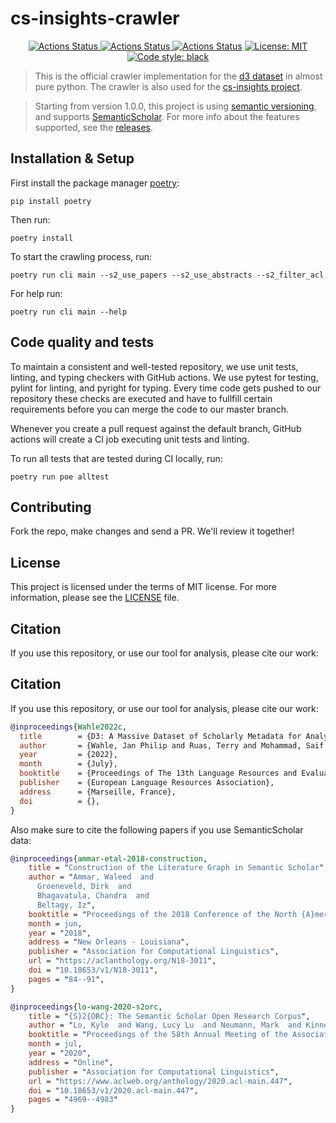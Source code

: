 # cs-insights-crawler

<p align="center">
<a href="https://github.com/gipplab/cs-insights-crawler/actions/workflows/release.yml"><img alt="Actions Status" src="https://github.com/gipplab/NLPLand/actions/workflows/release.yaml/badge.svg">    
<a href="https://github.com/gipplab/cs-insights-crawler/actions/workflows/main.yml"><img alt="Actions Status" src="https://github.com/gipplab/NLPLand/actions/workflows/main.yml/badge.svg?branch=main">
<a href="https://github.com/gipplab/cs-insights-crawler/releases"><img alt="Actions Status" src="https://img.shields.io/github/v/release/gipplab/cs-insights-crawler?sort=semver"></a>
<a href="https://github.com/gipplab/cs-insights-crawler/blob/master/LICENSE"><img alt="License: MIT" src="https://black.readthedocs.io/en/stable/_static/license.svg"></a>
<a href="https://github.com/psf/black"><img alt="Code style: black" src="https://img.shields.io/badge/code%20style-black-000000.svg"></a>
</p>

> This is the official crawler implementation for the [d3 dataset](https://github.com/gipplab/d3-dataset) in almost pure python. The crawler is also used for the [cs-insights project](https://github.com/gipplab/cs-insights-main).

> Starting from version 1.0.0, this project is using [semantic versioning](https://semver.org/), and supports [SemanticScholar](https://semanticscholar.org). For more info about the features supported, see the [releases](https://github.com/gipplab/cs-insights-crawler/releases).

## Installation & Setup

First install the package manager [poetry](https://python-poetry.org/):

```console
pip install poetry
```

Then run:

```console
poetry install
```

To start the crawling process, run:

```console
poetry run cli main --s2_use_papers --s2_use_abstracts --s2_filter_acl
```

For help run:

```console
poetry run cli main --help
```

## Code quality and tests

To maintain a consistent and well-tested repository, we use unit tests, linting, and typing checkers with GitHub actions. We use pytest for testing, pylint for linting, and pyright for typing.
Every time code gets pushed to our repository these checks are executed and have to fullfill certain requirements before you can merge the code to our master branch.

Whenever you create a pull request against the default branch, GitHub actions will create a CI job executing unit tests and linting.

To run all tests that are tested during CI locally, run:

```console
poetry run poe alltest
```

## Contributing

Fork the repo, make changes and send a PR. We'll review it together!

## License

This project is licensed under the terms of MIT license. For more information, please see the [LICENSE](LICENSE) file.

## Citation

If you use this repository, or use our tool for analysis, please cite our work:

## Citation
If you use this repository, or use our tool for analysis, please cite our work:

```bib
@inproceedings{Wahle2022c,
  title        = {D3: A Massive Dataset of Scholarly Metadata for Analyzing the State of Computer Science Research},
  author       = {Wahle, Jan Philip and Ruas, Terry and Mohammad, Saif M. and Gipp, Bela},
  year         = {2022},
  month        = {July},
  booktitle    = {Proceedings of The 13th Language Resources and Evaluation Conference},
  publisher    = {European Language Resources Association},
  address      = {Marseille, France},
  doi          = {},
}
```

Also make sure to cite the following papers if you use SemanticScholar data:

```bib
@inproceedings{ammar-etal-2018-construction,
    title = "Construction of the Literature Graph in Semantic Scholar",
    author = "Ammar, Waleed  and
      Groeneveld, Dirk  and
      Bhagavatula, Chandra  and
      Beltagy, Iz",
    booktitle = "Proceedings of the 2018 Conference of the North {A}merican Chapter of the Association for Computational Linguistics: Human Language Technologies, Volume 3 (Industry Papers)",
    month = jun,
    year = "2018",
    address = "New Orleans - Louisiana",
    publisher = "Association for Computational Linguistics",
    url = "https://aclanthology.org/N18-3011",
    doi = "10.18653/v1/N18-3011",
    pages = "84--91",
}
```

```bib
@inproceedings{lo-wang-2020-s2orc,
    title = "{S}2{ORC}: The Semantic Scholar Open Research Corpus",
    author = "Lo, Kyle  and Wang, Lucy Lu  and Neumann, Mark  and Kinney, Rodney  and Weld, Daniel",
    booktitle = "Proceedings of the 58th Annual Meeting of the Association for Computational Linguistics",
    month = jul,
    year = "2020",
    address = "Online",
    publisher = "Association for Computational Linguistics",
    url = "https://www.aclweb.org/anthology/2020.acl-main.447",
    doi = "10.18653/v1/2020.acl-main.447",
    pages = "4969--4983"
}
```

